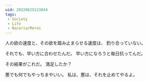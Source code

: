 ```yaml
---
uid: 20220625123844
tags:
 - Society
 - Life
 - Nacaria/Merei
---
```


人の欲の速度と、その欲を踏み止まらせる速度は、
釣り合っていない。

それでも、早い方に合わせたんだ。
早い方になろうと毎日抗ってんだ。

その結果がこれだ。
満足したか？

悪でも何でもやっちまやいい。
私は、悪は、それを止めてやるよ。